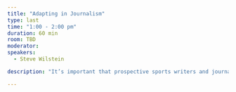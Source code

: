 ```yaml
---
title: "Adapting in Journalism"
type: last
time: "1:00 - 2:00 pm"
duration: 60 min
room: TBD
moderator:
speakers:
  - Steve Wilstein

description: "It’s important that prospective sports writers and journalists in all fields be open to changes in their careers, in technology and in the industry. Steve will be sharing his experiences with the ever-changing field and how his ability to navigate ambiguity and constant change helped him achieve success in his career.  [Register to guarantee your spot!](https://docs.google.com/forms/d/e/1FAIpQLSere3r4qvhX7XEd_RSwMKIp7lIzvmHW0Ac4zVqKg9pL1M5NbA/viewform)"

---
```

